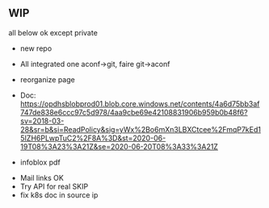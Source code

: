 ## WIP

all below ok except private

- new repo
- All integrated one aconf->git, faire git->aconf
- reorganize page       

- Doc: https://opdhsblobprod01.blob.core.windows.net/contents/4a6d75bb3af747de838e6ccc97c5d978/4aa9cbe69e42108831906b959b0b48f6?sv=2018-03-28&sr=b&si=ReadPolicy&sig=yWx%2Bo6mXn3LBXCtcee%2FmqP7kEd15IZH6PLwpTuC2%2F8A%3D&st=2020-06-19T08%3A23%3A21Z&se=2020-06-20T08%3A33%3A21Z
+ infoblox pdf
- Mail links OK
- Try API for real SKIP
- fix k8s doc in source ip
                                                                                                                                                                                                                                                                                                                                               

